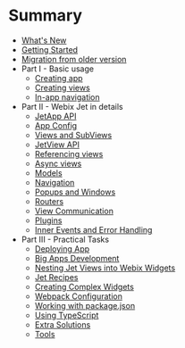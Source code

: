 # Summary

* [What's New](whats_new.md)
* [Getting Started](start.md)
* [Migration from older version](migration.md)
* Part I - Basic usage
  * [Creating app](basic/app.md)
  * [Creating views](basic/views.md)
  * [In-app navigation](basic/navigation.md)
* Part II - Webix Jet in details
  * [JetApp API](details/app.md)
  * [App Config](details/app_config.md)
  * [Views and SubViews](details/subviews.md)
  * [JetView API](details/views.md)
  * [Referencing views](details/referencing.md)
  * [Async views](details/async.md)
  * [Models](details/models.md)
  * [Navigation](details/navigation.md)
  * [Popups and Windows](details/popups.md)
  * [Routers](details/routers.md)
  * [View Communication](details/events.md)
  * [Plugins](details/plugins.md)
  * [Inner Events and Error Handling](details/inner_events.md)
* Part III - Practical Tasks
  * [Deploying App](practice/deploy.md)
  * [Big Apps Development](practice/big_apps.md)
  * [Nesting Jet Views into Webix Widgets](practice/nested.md)
  * [Jet Recipes](practice/recipes.md)
  * [Creating Complex Widgets](practice/complex.md)
  * [Webpack Configuration](practice/webpackconfig.md)
  * [Working with package.json](practice/packjson.md)
  * [Using TypeScript](practice/typescript.md)
  * [Extra Solutions](practice/unrecommended.md)
  * [Tools](practice/tools.md)
